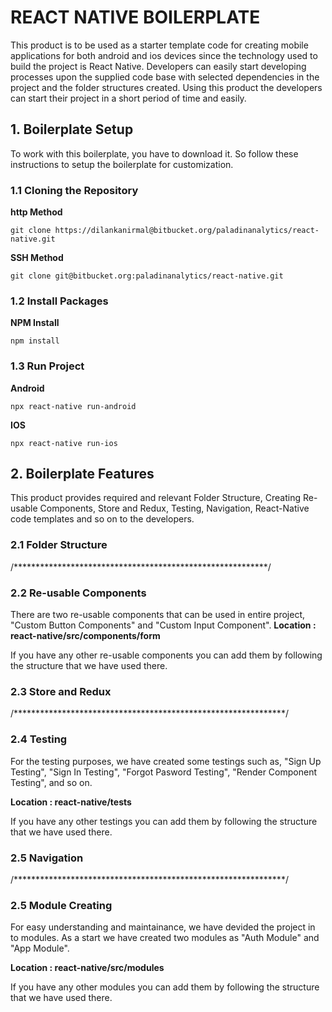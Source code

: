# REACT NATIVE BOILERPLATE

This product is to be used as a starter template code for creating mobile applications for both android and ios devices since the technology used to build the project is React Native. Developers can easily start developing processes upon the supplied code base with selected dependencies in the project and the folder structures created. Using this product the developers can start their project in a short period of time and easily.

## 1. Boilerplate Setup

To work with this boilerplate, you have to download it. So follow these instructions to setup the boilerplate for customization.

### 1.1 Cloning the Repository

   **http Method**
   
    git clone https://dilankanirmal@bitbucket.org/paladinanalytics/react-native.git
    
   **SSH Method**
   
    git clone git@bitbucket.org:paladinanalytics/react-native.git
    
### 1.2 Install Packages

   **NPM Install**
   
    npm install
    
### 1.3 Run Project

   **Android**
   
    npx react-native run-android
   
   **IOS**
   
    npx react-native run-ios

## 2. Boilerplate Features

This product provides required and relevant Folder Structure, Creating Re-usable Components, Store and Redux, Testing, Navigation, React-Native code templates and so on to the developers.

### 2.1 Folder Structure

/**********************************************************/

### 2.2 Re-usable Components

There are two re-usable components that can be used in entire project, "Custom Button Components" and "Custom Input Component".
     **Location : react-native/src/components/form**
     
If you have any other re-usable components you can add them by following the structure that we have used there. 

### 2.3 Store and Redux

/**************************************************************/

### 2.4 Testing 

For the testing purposes, we have created some testings such as, "Sign Up Testing", "Sign In Testing", "Forgot Pasword Testing", "Render Component Testing", and so on.
    
   **Location : react-native/__tests__**
   
If you have any other testings you can add them by following the structure that we have used there.

### 2.5 Navigation  

/**************************************************************/

### 2.5 Module Creating 

For easy understanding and maintainance, we have devided the project in to modules. As a start we have created two modules as "Auth Module" and "App Module".

   **Location : react-native/src/modules**

If you have any other modules you can add them by following the structure that we have used there.
